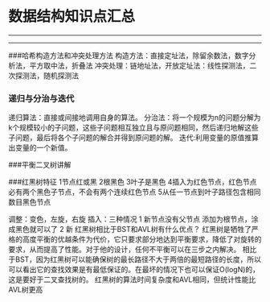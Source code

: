 # 数据结构知识点汇总
***

***
###哈希构造方法和冲突处理方法
构造方法：直接定址法，除留余数法，数字分析法，平方取中法，折叠法
冲突处理：链地址法，开放定址法：线性探测法，二次探测法，随机探测法
### 递归与分治与迭代
递归算法：直接或间接地调用自身的算法。
分治法：将一个规模为n的问题分解为k个规模较小的子问题，这些子问题相互独立且与原问题相同，然后递归地解这些子问题，最后将各个子问题的解合并得到原问题的解。
迭代:利用变量的原值推算出变量的一个新值。

###平衡二叉树讲解
[](https://www.cnblogs.com/suimeng/p/4560056.html)

###红黑树特征
1节点红或黑
2根黑色
3叶子是黑色
4插入为红色节点，红色节点必有两个黑色子节点，不会有两个连续红色节点
5从任一节点到叶子路径包含相同数目黑色节点

调整：变色，左旋，右旋
插入：三种情况
1 新节点没有父节点
添加为根节点，涂成黑色就可以了
2 新
红黑树相比于BST和AVL树有什么优点？
红黑树是牺牲了严格的高度平衡的优越条件为代价，它只要求部分地达到平衡要求，降低了对旋转的要求，从而提高了性能。对于他的设计，任何不平衡可以在三步之内解决。
相比于BST，因为红黑树可以能确保树的最长路径不大于两倍的最短路径的长度，所以可以看出它的查找效果是有最低保证的。在最坏的情况下也可以保证O(logN)的，这是要好于二叉查找树的。
红黑树的算法时间复杂度和AVL相同，但统计性能比AVL树更高
